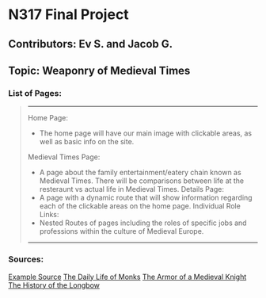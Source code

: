 # N317 Final Project

## Contributors: Ev S. and Jacob G.

## Topic: Weaponry of Medieval Times


### List of Pages:
>________
> Home Page:
> * The home page will have our main image with clickable areas, as well as basic info on the site.
>
>Medieval Times Page:
> * A page about the family entertainment/eatery chain known as Medieval Times. There will be comparisons between life at the resteraunt vs actual life in Medieval Times.
>Details Page:
> * A page with a dynamic route that will show information regarding each of the clickable areas on the home page.
> Individual Role Links:
> * Nested Routes of pages including the roles of specific jobs and professions within the culture of Medieval Europe.
> __________

### Sources:

[Example Source](https://en.wikipedia.org/wiki/Medieval_Times)
[The Daily Life of Monks](https://www.worldhistory.org/article/1293/the-daily-life-of-medieval-monks/)
[The Armor of a Medieval Knight](https://www.worldhistory.org/article/1244/the-armour-of-an-english-medieval-knight/)
[The History of the Longbow](https://www.historic-uk.com/HistoryUK/HistoryofEngland/The-Longbow/)


